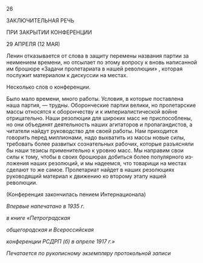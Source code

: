 26

ЗАКЛЮЧИТЕЛЬНАЯ РЕЧЬ

ПРИ ЗАКРЫТИИ КОНФЕРЕНЦИИ

29 АПРЕЛЯ (12 МАЯ)

Ленин отказывается от слова в защиту перемены названия партии за неимением вре­мени, но отсылает по этому вопросу к вновь написанной им брошюре «Задачи пролета­риата в нашей революции» , которая послужит материалом к дискуссии на местах.

Несколько слов о конференции.

Было мало времени, много работы. Условия, в которые поставлена наша партия, — трудны. Оборонческие партии велики, но пролетарские массы относятся к оборончест­ву и к империалистической войне отрицательно. Наши резолюции для широких масс не приспособлены, но они объединят деятельность наших агитаторов и пропагандистов, а читатели найдут руководство для своей работы. Нам приходится говорить перед мил­лионами, надо выхватить из массы новые силы, требовать более развитых сознатель­ных рабочих, которые разъясняли бы наши тезисы применительно к уровню масс. Мы направим свои силы к тому, чтобы в своих брошюрах добиться более популярного из­ложения наших резолюций, и мы надеемся, что товарищи на местах сделают то же са­мое. Пролетариат найдет в наших резолюциях руководящий материал к движению ко второму этапу нашей революции.

(Конференция закончилась пением Интернационала)

  

_Впервые напечатано в 1935 г._

_в книге «Петроградская_

_общегородская и Всероссийская_

_конференции РСДРП (б) в апреле 1917 г.»_

  

_Печатается по рукописному экземпляру протокольной записи_